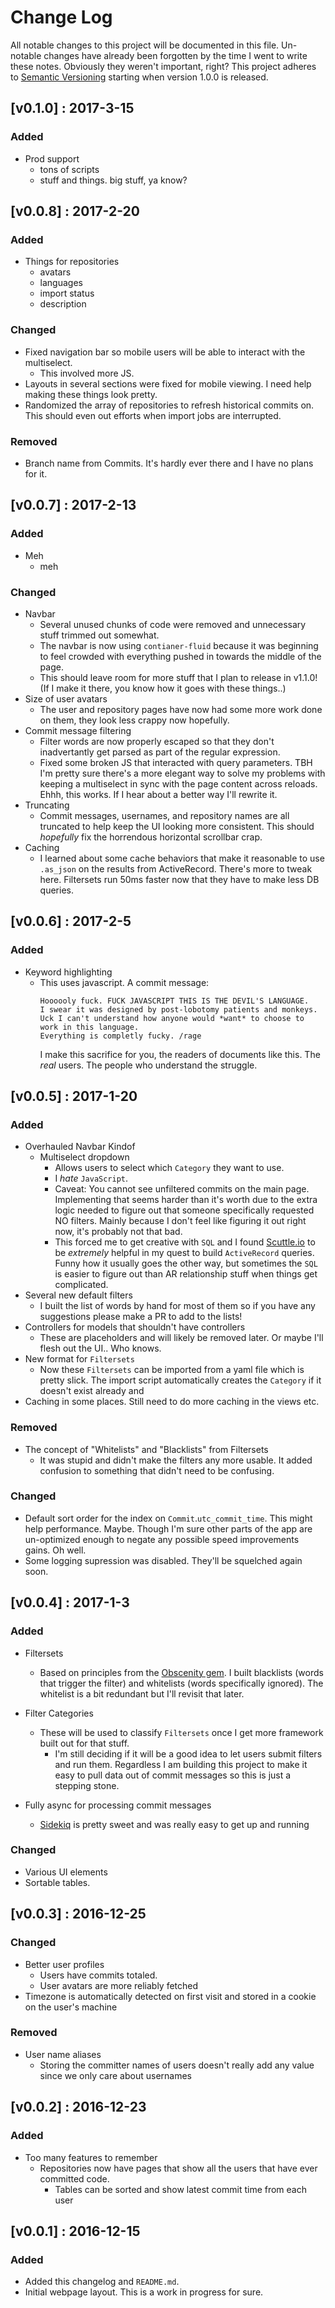 # Change Log
All notable changes to this project will be documented in this file. Un-notable changes have already
been forgotten by the time I went to write these notes. Obviously they weren't important, right?
This project adheres to [Semantic Versioning](http://semver.org/) starting when version 1.0.0 is released.

## [v0.1.0] : 2017-3-15
### Added
- Prod support
  - tons of scripts
  - stuff and things. big stuff, ya know?


## [v0.0.8] : 2017-2-20
### Added
- Things for repositories
  - avatars
  - languages
  - import status
  - description

### Changed
- Fixed navigation bar so mobile users will be able to interact with the multiselect.
  - This involved more JS.
- Layouts in several sections were fixed for mobile viewing. I need help making these things look pretty.
- Randomized the array of repositories to refresh historical commits on. This should even out efforts when import
jobs are interrupted.

### Removed
- Branch name from Commits. It's hardly ever there and I have no plans for it.

## [v0.0.7] : 2017-2-13
### Added
- Meh
  - meh
### Changed
- Navbar
  - Several unused chunks of code were removed and unnecessary stuff trimmed out somewhat. 
  - The navbar is now using `contianer-fluid` because it was beginning to feel crowded with everything
  pushed in towards the middle of the page.
  - This should leave room for more stuff that I plan to release in v1.1.0! (If I make it there, 
  you know how it goes with these things..)
- Size of user avatars
  - The user and repository pages have now had some more work done on them, they look less crappy now
  hopefully. 
- Commit message filtering
  - Filter words are now properly escaped so that they don't inadvertantly get parsed as part of the
  regular expression.
  - Fixed some broken JS that interacted with query parameters. TBH I'm pretty sure there's a more 
  elegant way to solve my problems with keeping a multiselect in sync with the page content across
  reloads. Ehhh, this works. If I hear about a better way I'll rewrite it.
- Truncating
  - Commit messages, usernames, and repository names are all truncated to help keep the UI looking
  more consistent. This should *hopefully* fix the horrendous horizontal scrollbar crap.
- Caching
  - I learned about some cache behaviors that make it reasonable to use `.as_json` on the 
  results from ActiveRecord. There's more to tweak here. Filtersets run 50ms faster now that 
  they have to make less DB queries.

## [v0.0.6] : 2017-2-5
### Added
- Keyword highlighting
  - This uses javascript. A commit message:
    ```
    Hoooooly fuck. FUCK JAVASCRIPT THIS IS THE DEVIL'S LANGUAGE. 
    I swear it was designed by post-lobotomy patients and monkeys. 
    Uck I can't understand how anyone would *want* to choose to work in this language. 
    Everything is completly fucky. /rage
    ```
    I make this sacrifice for you, the readers of documents like this. The *real* users.
    The people who understand the struggle.
  
## [v0.0.5] : 2017-1-20
### Added
- Overhauled Navbar Kindof
  - Multiselect dropdown
    - Allows users to select which `Category` they want to use.
    - I *hate* `JavaScript`.
    - Caveat: You cannot see unfiltered commits on the main page. Implementing that seems harder than it's worth
      due to the extra logic needed to figure out that someone specifically requested NO filters.
      Mainly because I don't feel like figuring it out right now, it's probably not that bad.
    - This forced me to get creative with `SQL` and I found [Scuttle.io](http://www.scuttle.io/) to be *extremely* 
      helpful in my quest to build `ActiveRecord` queries. Funny how it usually goes the other way, but sometimes
      the `SQL` is easier to figure out than AR relationship stuff when things get complicated.
- Several new default filters
  - I built the list of words by hand for most of them so if you have any suggestions please make a PR to add to the lists!
- Controllers for models that shouldn't have controllers
  - These are placeholders and will likely be removed later. Or maybe I'll flesh out the UI.. Who knows.
- New format for `Filtersets`
  - Now these `Filtersets` can be imported from a yaml file which is pretty slick. The import script automatically
  creates the `Category` if it doesn't exist already and
- Caching in some places. Still need to do more caching in the views etc.
  
### Removed
- The concept of "Whitelists" and "Blacklists" from Filtersets
    - It was stupid and didn't make the filters any more usable. It added confusion to something that didn't need to be
    confusing.
    
### Changed
- Default sort order for the index on `Commit`.`utc_commit_time`. This might help performance. Maybe. Though I'm sure
other parts of the app are un-optimized enough to negate any possible speed improvements gains. Oh well.
- Some logging supression was disabled. They'll be squelched again soon.


## [v0.0.4] : 2017-1-3
### Added
- Filtersets
  - Based on principles from the [Obscenity gem](https://github.com/tjackiw/obscenity).
  I built blacklists (words that trigger the filter) and whitelists (words specifically ignored). 
  The whitelist is a bit redundant but I'll revisit that later.
- Filter Categories
  - These will be used to classify `Filtersets` once I get more framework built out for that stuff.
    - I'm still deciding if it will be a good idea to let users submit filters and run them.
    Regardless I am building this project to make it easy to pull data out of commit messages so 
    this is just a stepping stone.
    
- Fully async for processing commit messages
  - [Sidekiq](http://sidekiq.org/) is pretty sweet and was really easy to get up and running  
  
### Changed
- Various UI elements
- Sortable tables.

## [v0.0.3] : 2016-12-25
### Changed
- Better user profiles
  - Users have commits totaled.
  - User avatars are more reliably fetched
- Timezone is automatically detected on first visit and stored in a cookie on the user's machine

### Removed
- User name aliases
  - Storing the committer names of users doesn't really add any value since we only care about usernames

## [v0.0.2] : 2016-12-23
### Added
- Too many features to remember
  - Repositories now have pages that show all the users that have ever committed code.
    - Tables can be sorted and show latest commit time from each user

## [v0.0.1] : 2016-12-15
### Added
- Added this changelog and `README.md`.
- Initial webpage layout. This is a work in progress for sure.
